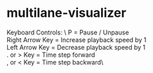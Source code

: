 # multilane-visualizer

Keyboard Controls: \ 
P = Pause / Unpause\
Right Arrow Key = Increase playback speed by 1\
Left Arrow Key = Decrease playback speed by 1\
. or > Key = Time step forward\
, or < Key = Time step backward\
